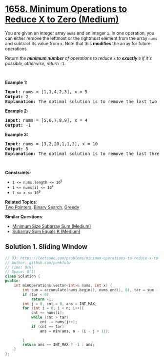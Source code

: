 # [1658. Minimum Operations to Reduce X to Zero (Medium)](https://leetcode.com/problems/minimum-operations-to-reduce-x-to-zero/)

<p>You are given an integer array <code>nums</code> and an integer <code>x</code>. In one operation, you can either remove the leftmost or the rightmost element from the array <code>nums</code> and subtract its value from <code>x</code>. Note that this <strong>modifies</strong> the array for future operations.</p>

<p>Return <em>the <strong>minimum number</strong> of operations to reduce </em><code>x</code> <em>to <strong>exactly</strong></em> <code>0</code> <em>if it's possible</em><em>, otherwise, return </em><code>-1</code>.</p>

<p>&nbsp;</p>
<p><strong>Example 1:</strong></p>

<pre><strong>Input:</strong> nums = [1,1,4,2,3], x = 5
<strong>Output:</strong> 2
<strong>Explanation:</strong> The optimal solution is to remove the last two elements to reduce x to zero.
</pre>

<p><strong>Example 2:</strong></p>

<pre><strong>Input:</strong> nums = [5,6,7,8,9], x = 4
<strong>Output:</strong> -1
</pre>

<p><strong>Example 3:</strong></p>

<pre><strong>Input:</strong> nums = [3,2,20,1,1,3], x = 10
<strong>Output:</strong> 5
<strong>Explanation:</strong> The optimal solution is to remove the last three elements and the first two elements (5 operations in total) to reduce x to zero.
</pre>

<p>&nbsp;</p>
<p><strong>Constraints:</strong></p>

<ul>
	<li><code>1 &lt;= nums.length &lt;= 10<sup>5</sup></code></li>
	<li><code>1 &lt;= nums[i] &lt;= 10<sup>4</sup></code></li>
	<li><code>1 &lt;= x &lt;= 10<sup>9</sup></code></li>
</ul>


**Related Topics**:  
[Two Pointers](https://leetcode.com/tag/two-pointers/), [Binary Search](https://leetcode.com/tag/binary-search/), [Greedy](https://leetcode.com/tag/greedy/)

**Similar Questions**:
* [Minimum Size Subarray Sum (Medium)](https://leetcode.com/problems/minimum-size-subarray-sum/)
* [Subarray Sum Equals K (Medium)](https://leetcode.com/problems/subarray-sum-equals-k/)

## Solution 1. Sliding Window

```cpp
// OJ: https://leetcode.com/problems/minimum-operations-to-reduce-x-to-zero/
// Author: github.com/punkfulw
// Time: O(N)
// Space: O(1)
class Solution {
public:
    int minOperations(vector<int>& nums, int x) {
        int sum = accumulate(nums.begin(), nums.end(), 0), tar = sum - x, n = nums.size();
        if (tar < 0)
            return -1;
        int j = 0, cnt = 0, ans = INT_MAX;
        for (int i = 0; i < n; i++){
            cnt += nums[i];
            while (cnt > tar)
                cnt -= nums[j++];
            if (cnt == tar)
                ans = min(ans, n - (i - j + 1));
            
        }
        return ans == INT_MAX ? -1 : ans;
    }
};
```
